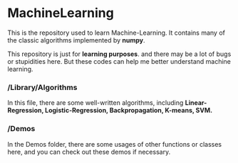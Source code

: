 # MachineLearning
This is the repository used to learn Machine-Learning. It contains many of the classic algorithms implemented by **numpy**.

This repository is just for **learning purposes**. and there may be a lot of bugs or stupidities here. But these codes can help me better understand machine learning.

### /Library/Algorithms
In this file, there are some well-written algorithms, including **Linear-Regression, Logistic-Regression, Backpropagation, K-means, SVM.**

### /Demos
In the Demos folder, there are some usages of other functions or classes here, and you can check out these demos if necessary.

